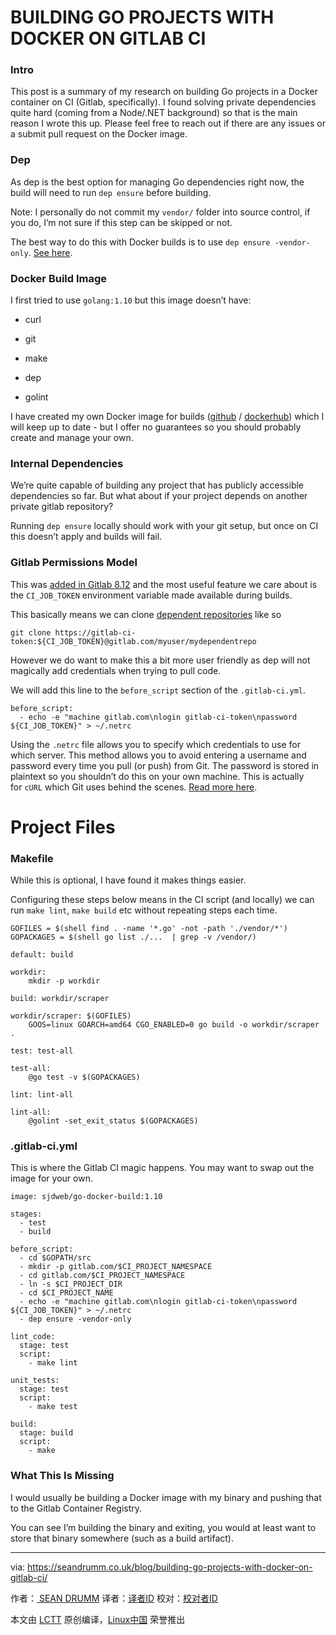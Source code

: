 BUILDING GO PROJECTS WITH DOCKER ON GITLAB CI
===============================================

### Intro

This post is a summary of my research on building Go projects in a Docker container on CI (Gitlab, specifically). I found solving private dependencies quite hard (coming from a Node/.NET background) so that is the main reason I wrote this up. Please feel free to reach out if there are any issues or a submit pull request on the Docker image.

### Dep

As dep is the best option for managing Go dependencies right now, the build will need to run `dep ensure` before building.

Note: I personally do not commit my `vendor/` folder into source control, if you do, I’m not sure if this step can be skipped or not.

The best way to do this with Docker builds is to use `dep ensure -vendor-only`. [See here][1].

### Docker Build Image

I first tried to use `golang:1.10` but this image doesn’t have:

*   curl

*   git

*   make

*   dep

*   golint

I have created my own Docker image for builds ([github][2] / [dockerhub][3]) which I will keep up to date - but I offer no guarantees so you should probably create and manage your own.

### Internal Dependencies

We’re quite capable of building any project that has publicly accessible dependencies so far. But what about if your project depends on another private gitlab repository?

Running `dep ensure` locally should work with your git setup, but once on CI this doesn’t apply and builds will fail.

### Gitlab Permissions Model

This was [added in Gitlab 8.12][4] and the most useful feature we care about is the `CI_JOB_TOKEN` environment variable made available during builds.

This basically means we can clone [dependent repositories][5] like so

```
git clone https://gitlab-ci-token:${CI_JOB_TOKEN}@gitlab.com/myuser/mydependentrepo

```

However we do want to make this a bit more user friendly as dep will not magically add credentials when trying to pull code.

We will add this line to the `before_script` section of the `.gitlab-ci.yml`.

```
before_script:
  - echo -e "machine gitlab.com\nlogin gitlab-ci-token\npassword ${CI_JOB_TOKEN}" > ~/.netrc

```

Using the `.netrc` file allows you to specify which credentials to use for which server. This method allows you to avoid entering a username and password every time you pull (or push) from Git. The password is stored in plaintext so you shouldn’t do this on your own machine. This is actually for `cURL` which Git uses behind the scenes. [Read more here][6].

Project Files
============================================================

### Makefile

While this is optional, I have found it makes things easier.

Configuring these steps below means in the CI script (and locally) we can run `make lint`, `make build` etc without repeating steps each time.

```
GOFILES = $(shell find . -name '*.go' -not -path './vendor/*')
GOPACKAGES = $(shell go list ./...  | grep -v /vendor/)

default: build

workdir:
	mkdir -p workdir

build: workdir/scraper

workdir/scraper: $(GOFILES)
	GOOS=linux GOARCH=amd64 CGO_ENABLED=0 go build -o workdir/scraper .

test: test-all

test-all:
	@go test -v $(GOPACKAGES)

lint: lint-all

lint-all:
	@golint -set_exit_status $(GOPACKAGES)

```

### .gitlab-ci.yml

This is where the Gitlab CI magic happens. You may want to swap out the image for your own.

```
image: sjdweb/go-docker-build:1.10

stages:
  - test
  - build

before_script:
  - cd $GOPATH/src
  - mkdir -p gitlab.com/$CI_PROJECT_NAMESPACE
  - cd gitlab.com/$CI_PROJECT_NAMESPACE
  - ln -s $CI_PROJECT_DIR
  - cd $CI_PROJECT_NAME
  - echo -e "machine gitlab.com\nlogin gitlab-ci-token\npassword ${CI_JOB_TOKEN}" > ~/.netrc
  - dep ensure -vendor-only

lint_code:
  stage: test
  script:
    - make lint

unit_tests:
  stage: test
  script:
    - make test

build:
  stage: build
  script:
    - make

```

### What This Is Missing

I would usually be building a Docker image with my binary and pushing that to the Gitlab Container Registry.

You can see I’m building the binary and exiting, you would at least want to store that binary somewhere (such as a build artifact).

--------------------------------------------------------------------------------

via: https://seandrumm.co.uk/blog/building-go-projects-with-docker-on-gitlab-ci/

作者：[ SEAN DRUMM][a]
译者：[译者ID](https://github.com/译者ID)
校对：[校对者ID](https://github.com/校对者ID)

本文由 [LCTT](https://github.com/LCTT/TranslateProject) 原创编译，[Linux中国](https://linux.cn/) 荣誉推出

[a]:https://seandrumm.co.uk/
[1]:https://github.com/golang/dep/blob/master/docs/FAQ.md#how-do-i-use-dep-with-docker
[2]:https://github.com/sjdweb/go-docker-build/blob/master/Dockerfile
[3]:https://hub.docker.com/r/sjdweb/go-docker-build/
[4]:https://docs.gitlab.com/ce/user/project/new_ci_build_permissions_model.html
[5]:https://docs.gitlab.com/ce/user/project/new_ci_build_permissions_model.html#dependent-repositories
[6]:https://github.com/bagder/everything-curl/blob/master/usingcurl-netrc.md
